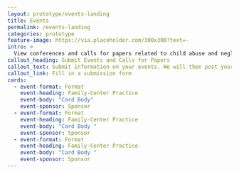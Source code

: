 ```yaml
---
layout: prototype/events-landing
title: Events
permalink: /events-landing
categories: prototype
feature-image: https://via.placeholder.com/300x300?text=-
intro: >
  View conferences and calls for papers related to child abuse and neglect, child welfare, and adoption by month and/or state, or submit your conference. Child Welfare Information Gateway exhibit at many conferences throughout the country to provide free materials to the field.
callout_heading: Submit Events and Calls for Papers
callout_text: Submit information on your events. We will then post your submission to this website.
callout_link: Fill in a submission form
cards:
  - event-format: Format
    event-heading: Family-Center Practice
    event-body: "Card Body"
    event-sponsor: Sponsor
  - event-format: Format
    event-heading: Family-Center Practice
    event-body: "Card Body "
    event-sponsor: Sponsor
  - event-format: Format
    event-heading: Family-Center Practice
    event-body: "Card Body "
    event-sponsor: Sponsor
---
```

